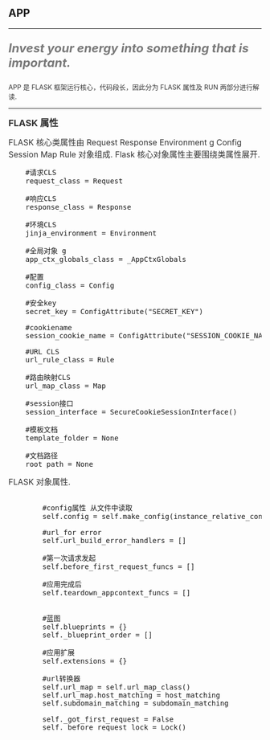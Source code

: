 ##  APP
----

<font size=5 color="#797979">

__*Invest your energy into something that is important.*__

</font>

<font size=2 color="#333">

APP 是 FLASK 框架运行核心，代码段长，因此分为 FLASK 属性及 RUN 两部分进行解读.

</font>

----
<font size=4 color="#333"> 

__FLASK 属性__  
</font>

<font size=3 color="#333"> 

FLASK 核心类属性由 Request Response Environment g Config Session Map Rule 对象组成. Flask 核心对象属性主要围绕类属性展开.
</font>

<pre>
    #请求CLS
    request_class = Request

    #响应CLS
    response_class = Response

    #环境CLS
    jinja_environment = Environment

    #全局对象 g
    app_ctx_globals_class = _AppCtxGlobals

    #配置
    config_class = Config

    #安全key
    secret_key = ConfigAttribute("SECRET_KEY")

    #cookiename
    session_cookie_name = ConfigAttribute("SESSION_COOKIE_NAME")

    #URL CLS
    url_rule_class = Rule

    #路由映射CLS
    url_map_class = Map

    #session接口
    session_interface = SecureCookieSessionInterface()

    #模板文档
    template_folder = None

    #文档路径
    root_path = None    
</pre>

<font size=3 color="#333"> 

FLASK 对象属性.
</font>
<pre>
     
        #config属性 从文件中读取
        self.config = self.make_config(instance_relative_config)

        #url_for error 
        self.url_build_error_handlers = []

        #第一次请求发起
        self.before_first_request_funcs = []

        #应用完成后
        self.teardown_appcontext_funcs = []


        #蓝图
        self.blueprints = {}
        self._blueprint_order = []

        #应用扩展
        self.extensions = {}

        #url转换器
        self.url_map = self.url_map_class()
        self.url_map.host_matching = host_matching
        self.subdomain_matching = subdomain_matching

        self._got_first_request = False
        self._before_request_lock = Lock()
</pre>